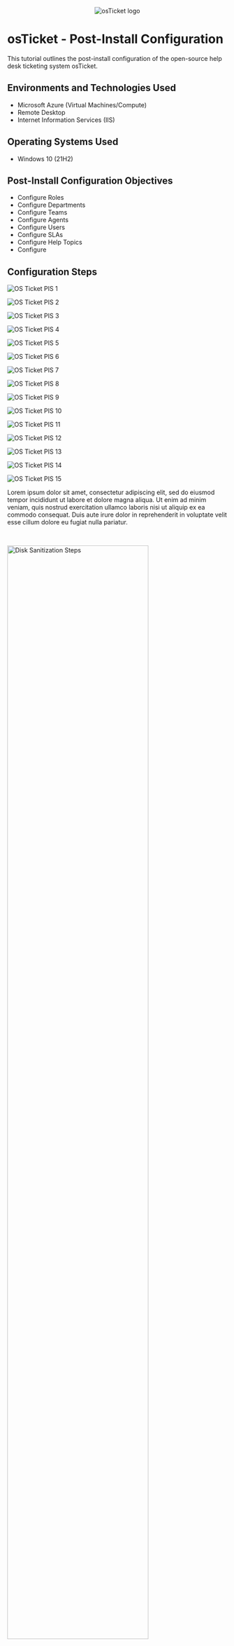 <p align="center">
<img src="https://i.imgur.com/Clzj7Xs.png" alt="osTicket logo"/>
</p>

<h1>osTicket - Post-Install Configuration</h1>
This tutorial outlines the post-install configuration of the open-source help desk ticketing system osTicket.<br />


<h2>Environments and Technologies Used</h2>

- Microsoft Azure (Virtual Machines/Compute)
- Remote Desktop
- Internet Information Services (IIS)

<h2>Operating Systems Used </h2>

- Windows 10</b> (21H2)

<h2>Post-Install Configuration Objectives</h2>

- Configure Roles
- Configure Departments
- Configure Teams
- Configure Agents
- Configure Users
- Configure SLAs
- Configure Help Topics
- Configure

<h2>Configuration Steps</h2>


![OS Ticket PIS 1](https://github.com/user-attachments/assets/216f0685-df4e-4494-876d-6818e0788280)

![OS Ticket PIS 2](https://github.com/user-attachments/assets/cbc58fde-6d0f-4588-81c8-63a8d9cc7f0e)

![OS Ticket PIS 3](https://github.com/user-attachments/assets/055e8294-072d-46cc-8fe9-372d64b98a3d)

![OS Ticket PIS 4](https://github.com/user-attachments/assets/2d2c4c28-be99-4a34-846c-9083bd56ce76)

![OS Ticket PIS 5](https://github.com/user-attachments/assets/2c644168-56bb-4cdb-bccd-15e12ca02978)

![OS Ticket PIS 6](https://github.com/user-attachments/assets/bb03b461-ac60-48c1-a1f3-363637d09bf2)

![OS Ticket PIS 7](https://github.com/user-attachments/assets/e2fe11d5-e561-4bc3-aec9-6ae90e5225c5)

![OS Ticket PIS 8](https://github.com/user-attachments/assets/2289e323-8bed-4cfb-948f-2946f7abb2a4)

![OS Ticket PIS 9](https://github.com/user-attachments/assets/dbdbf07e-9701-4d26-ab94-c1696aa68740)

![OS Ticket PIS 10](https://github.com/user-attachments/assets/86d85028-9501-412a-b342-aefc439482fe)


![OS Ticket PIS 11](https://github.com/user-attachments/assets/13fa0ad1-b8d1-4447-b0ca-395ee9851cad)


![OS Ticket PIS 12](https://github.com/user-attachments/assets/1d6e7028-472d-4651-8c31-d4f3e59b17ce)


![OS Ticket PIS 13](https://github.com/user-attachments/assets/7e6fa8e5-81ca-458f-b48d-9ae9815458ac)

![OS Ticket PIS 14](https://github.com/user-attachments/assets/28d03e9a-7829-4c4b-a90a-bc22cc6d3b72)

![OS Ticket PIS 15](https://github.com/user-attachments/assets/0fe052cb-cb98-4120-b15d-48e7e0a80517)




Lorem ipsum dolor sit amet, consectetur adipiscing elit, sed do eiusmod tempor incididunt ut labore et dolore magna aliqua. Ut enim ad minim veniam, quis nostrud exercitation ullamco laboris nisi ut aliquip ex ea commodo consequat. Duis aute irure dolor in reprehenderit in voluptate velit esse cillum dolore eu fugiat nulla pariatur.
</p>
<br />

<p>
<img src="https://i.imgur.com/DJmEXEB.png" height="80%" width="80%" alt="Disk Sanitization Steps"/>
</p>
<p>
Lorem ipsum dolor sit amet, consectetur adipiscing elit, sed do eiusmod tempor incididunt ut labore et dolore magna aliqua. Ut enim ad minim veniam, quis nostrud exercitation ullamco laboris nisi ut aliquip ex ea commodo consequat. Duis aute irure dolor in reprehenderit in voluptate velit esse cillum dolore eu fugiat nulla pariatur.
</p>
<br />

<p>
<img src="https://i.imgur.com/DJmEXEB.png" height="80%" width="80%" alt="Disk Sanitization Steps"/>
</p>
<p>
Lorem ipsum dolor sit amet, consectetur adipiscing elit, sed do eiusmod tempor incididunt ut labore et dolore magna aliqua. Ut enim ad minim veniam, quis nostrud exercitation ullamco laboris nisi ut aliquip ex ea commodo consequat. Duis aute irure dolor in reprehenderit in voluptate velit esse cillum dolore eu fugiat nulla pariatur.
</p>
<br />
